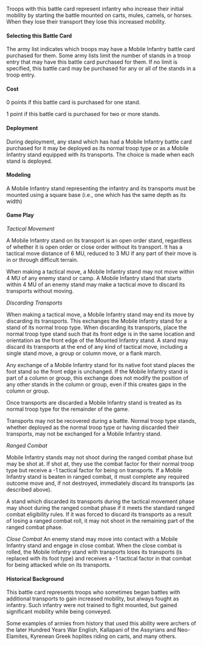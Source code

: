 Troops with this battle card represent infantry who increase their initial mobility by starting the battle mounted on carts, mules, camels, or horses.  When they lose 
their transport they lose this increased mobility.

#### Selecting this Battle Card
The army list indicates which troops may have a Mobile Infantry battle card purchased for them.  Some army lists limit the number of stands in a troop entry that may have this battle card purchased for them.  If no limit is specified, this battle card may be purchased for any or all of the stands in a troop entry.

#### Cost
0 points if this battle card is purchased for one stand.

1 point if this battle card is purchased for two or more stands.

#### Deployment
During deployment, any stand which has had a Mobile Infantry battle card purchased for it may be deployed as its normal troop type or as a Mobile Infantry stand equipped with its transports. The choice is made when each stand is deployed.

#### Modeling
A Mobile Infantry stand representing the infantry and its transports must be mounted using a square base (i.e., one which has the same depth as its width)

#### Game Play
*Tactical Movement*

A Mobile Infantry stand on its transport  is an open order stand, regardless of whether it is open order or close order without its transport.  It has a tactical move distance of 6 MU, reduced to 3 MU if any part of their move is in or through difficult terrain.

When making a tactical move, a Mobile Infantry stand may not move within 4 MU of any enemy stand or camp. A Mobile Infantry stand that starts within 4 MU of an enemy stand may make a tactical move to discard its transports without moving.  

*Discarding Transports*

When making a tactical move, a Mobile Infantry stand may end its move by discarding its transports.  This exchanges the Mobile Infantry stand for a stand of its normal troop type. When discarding its transports, place the normal troop type stand such that its front edge is in the same location and orientation as the front edge of the Mounted Infantry stand. A stand may discard its transports at the end of any kind of tactical move, including a single stand move, a group or column move, or a flank march.

Any exchange of a Mobile Infantry stand for its native foot stand places the foot stand so the front edge is unchanged.  If the Mobile Infantry stand is part of a column or group, this exchange does not modify the position of any other stands in the column or group, even if this creates gaps in the column or group.

Once transports are discarded a Mobile Infantry stand is treated as its normal troop type for the remainder of the game.

Transports may not be recovered during a battle. Normal troop type stands, whether deployed as the normal troop type or having discarded their transports, may not be exchanged for a Mobile Infantry stand.

*Ranged Combat*

Mobile Infantry stands may not shoot during the ranged combat phase but may be shot at. If shot at, they use the combat factor for their normal troop type but receive a -1 tactical factor for being on transports.  If a Mobile Infantry stand is beaten in ranged combat, it must complete any required outcome move and, if not destroyed, immediately discard its transports (as described above).

A stand which discarded its transports during the tactical movement phase may shoot during the ranged combat phase if it meets the standard ranged combat eligibility rules.  If it was forced to discard its transports as a result of losing a ranged combat roll, it may not shoot in the remaining part of the ranged combat phase.

*Close Combat*
An enemy stand may move into contact with a Mobile Infantry stand and engage in close combat.  When the close combat is rolled, the Mobile Infantry stand with transports loses its transports (is replaced with its foot type) and receives a -1 tactical factor in that combat for being attacked while on its transports.

#### Historical Background
This battle card represents troops who sometimes began battles with additional transports to gain increased mobility, but always fought as infantry.  Such infantry were not trained to fight mounted, but gained significant mobility while being conveyed.

Some examples of armies from history that used this ability were archers of the later Hundred Years War English, Kallapani of the Assyrians and Neo-Elamites, Kyrenean Greek hoplites riding on carts, and many others.
